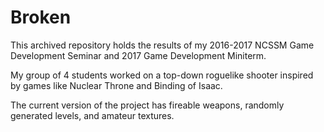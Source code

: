 # Broken

This archived repository holds the results of my 2016-2017 NCSSM Game Development Seminar and 2017 Game Development Miniterm.

My group of 4 students worked on a top-down roguelike shooter inspired by games like Nuclear Throne and Binding of Isaac.

The current version of the project has fireable weapons, randomly generated levels, and amateur textures.
